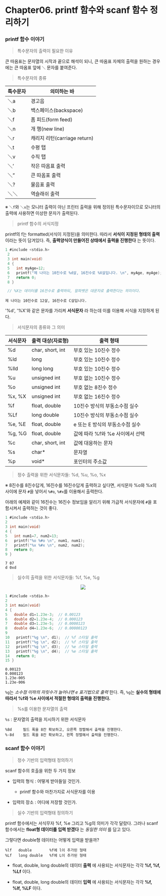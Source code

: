 # Chapter06. printf 함수와 scanf 함수 정리하기

### printf 함수 이야기

> 특수문자의 출력이 필요한 이유

큰 따옴표는 문자열의 시작과 끝으로 해석이 되니, 큰 따옴표 자체의 출력을 원하는 경우에는 큰 따옴표 앞에 `＼` 문자를 붙여준다.

> 특수문자의 종류

|특수문자|<center>의미하는 바</center>|
|---|---|
|＼a   |경고음   |
|＼b   |백스페이스(backspace)   |
|＼f   |폼 피드(form feed)   |
|＼n   |개 행(new line)   |
|＼r   |캐리지 리턴(carriage return)   |
|＼t   |수평 탭   |
|＼v   |수직 탭   |
|＼’   |작은 따옴표 출력   |
|＼”   |큰 따옴표 출력   |
|＼?   |물음표 출력   |
|＼＼   |역슬래쉬 출력   |

※ `＼f`와 `＼v`는 모니터 출력이 아닌 프린터 출력을 위해 정의된 특수문자이므로 모니터의 출력에 사용하면 이상한 문자가 출력된다.

> printf 함수의 서식지정

printf의 f는 formatted(서식이 지정된)을 의미한다. 따라서 **서식이 지정된 형태의 출력** 이라는 뜻이 담겨있다. 즉, **출력양식이 만들어진 상태에서 출력을 진행한다** 는 뜻이다.

```c
1 #include <stdio.h>
 2
 3 int main(void)
 4 {
 5   int myAge=12;
 6   printf("제 나이는 10진수로 %d살, 16진수로 %X살입니다. \n", myAge, myAge);
 7   return 0;
 8 }

 // %X는 데이터를 16진수로 출력하되, 알파벳은 대문자로 출력한다는 의미이다.
```

```
제 나이는 10진수로 12살, 16진수로 C살입니다.
```

'%d', '%X'와 같은 문자를 가리켜 **서식문자** 라 하는데 이를 이용해 서식을 지정하게 된다.

> 서식문자의 종류와 그 의미

|서식문자|출력 대상(자료형)|출력 형태|
|---|---|---|
|%d   |char, short, int   |부호 있는 10진수 정수   |
|%ld|long|부호 있는 10진수 정수|
|%lld   |long long   |부호 있는 10진수 정수   |
|%u   |unsigned int   |부호 없는 10진수 정수   |
|%o   |unsigned int   |부호 없는 8진수 정수   |
|%x, %X   |unsigned int   |부호 없는 16진수 정수   |
|%f   |float, double   |10진수 방식의 부동소수점 실수   |
|%Lf   |long double   |10진수 방식의 부동소수점 실수   |
|%e, %E   |float, double   |e 또는 E 방식의 부동소수점 실수   |
|%g, %G   |float, double   |값에 따라 %f와 %e 사이에서 선택   |
|%c   |char, short, int   |값에 대응하는 문자   |
|%s   |char*   |문자열   |
|%p   |void*   |포인터의 주소값   |

> 정수 출력을 위한 서식문자들: %d, %u, %o, %x

※ 8진수를 8진수답게, 16진수를 16진수답게 출력하고 싶다면, 서식문자 %o와 %x의 사이에 문자 `#`을 넣어서 `%#o`, `%#x`를 이용해서 출력한다.

아래의 예제와 같이 16진수는 16진수 정보임을 알리기 위해 가급적 서식문자에 `#`을 포함시켜서 출력하는 것이 좋다.

```c
1 #include <stdio.h>
2
3 int main(void)
4 {
5   int num1=7, num2=13;
6   printf("%o %#o \n", num1, num1);
7   printf("%x %#x \n", num2, num2);
8   return 0;
9 }
```

```
7 07
d 0xd
```

> 실수의 출력을 위한 서식문자들: %f, %e, %g

<p align="center">
<img src="https://user-images.githubusercontent.com/39554623/53778622-b80fa280-3f40-11e9-93c3-53568e52c50f.png">
<p>

```c
1 #include <stdio.h>
2
3 int main(void)
4 {
5   double d1=1.23e-3;  // 0.00123
6   double d2=1.23e-4;  // 0.000123
7   double d3=1.23e-5;  // 0.0000123
8   double d4=1.23e-6;  // 0.00000123
9
10   printf("%g \n", d1);  // %f 스타일 출력
11   printf("%g \n", d2);  // %f 스타일 출력
12   printf("%g \n", d3);  // %e 스타일 출력
13   printf("%g \n", d4);  // %e 스타일 출력
14   return 0;
15 }
```

```
0.00123
0.000123
1.23e-005
1.23e-006
```

`%g`는 *소수점 이하의 자릿수가 늘어나면 e 표기법으로 출력* 한다. 즉, `%g`는 **실수의 형태에 따라서 %f와 %e 사이에서 적절한 형태의 출력을 진행한다.**

> %s를 이용한 문자열의 출력

`%s` : 문자열의 출력을 지시하기 위한 서식문자

```
%8d     필드 폭을 8칸 확보하고, 오른쪽 정렬해서 출력을 진행한다.
%-8d    필드 폭을 8칸 확보하고, 왼쪽 정렬해서 출력을 진행한다.
```

### scanf 함수 이야기

> 정수 기반의 입력형태 정의하기

scanf 함수의 호출을 위한 두 가지 정보

- 입력의 형식 : 어떻게 받아들일 것인가.

  - printf 함수와 마찬가지로 서식문자를 이용


- 입력의 장소 : 어디에 저장할 것인가.

> 실수 기반의 입력형태 정의하기

printf 함수에서는 서식무자 %f, %e 그리고 %g의 의미가 각각 달랐다. 그러나 scanf 함수에서는 **float형 데이터를 입력 받겠다** 는 *동일한 의미* 를 담고 있다.

그렇다면 double형 데이터는 어떻게 입력을 받을까?

```
%lf   double        %f에 l이 추가된 형태
%Lf   long double   %f에 L이 추가된 형태
```

- float, double, long double의 데이터 **출력** 에 사용되는 서식문자는 각각 **%f, %f, %Lf** 이다.

- float, double, long double의 데이터 **입력** 에 사용되는 서식문자는 각각 **%f, %lf, %LF** 이다.
